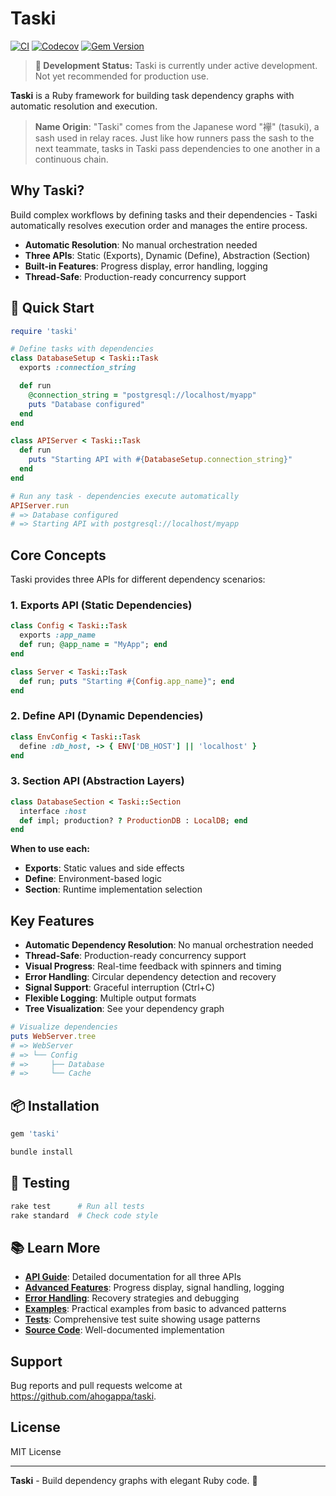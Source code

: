 # Taski

[![CI](https://github.com/ahogappa/taski/workflows/CI/badge.svg)](https://github.com/ahogappa/taski/actions/workflows/ci.yml)
[![Codecov](https://codecov.io/gh/ahogappa/taski/branch/master/graph/badge.svg)](https://codecov.io/gh/ahogappa/taski)
[![Gem Version](https://badge.fury.io/rb/taski.svg)](https://badge.fury.io/rb/taski)

> **🚧 Development Status:** Taski is currently under active development. Not yet recommended for production use.

**Taski** is a Ruby framework for building task dependency graphs with automatic resolution and execution.

> **Name Origin**: "Taski" comes from the Japanese word "襷" (tasuki), a sash used in relay races. Just like how runners pass the sash to the next teammate, tasks in Taski pass dependencies to one another in a continuous chain.

## Why Taski?

Build complex workflows by defining tasks and their dependencies - Taski automatically resolves execution order and manages the entire process.

- **Automatic Resolution**: No manual orchestration needed
- **Three APIs**: Static (Exports), Dynamic (Define), Abstraction (Section)
- **Built-in Features**: Progress display, error handling, logging
- **Thread-Safe**: Production-ready concurrency support

## 🚀 Quick Start

```ruby
require 'taski'

# Define tasks with dependencies
class DatabaseSetup < Taski::Task
  exports :connection_string

  def run
    @connection_string = "postgresql://localhost/myapp"
    puts "Database configured"
  end
end

class APIServer < Taski::Task
  def run
    puts "Starting API with #{DatabaseSetup.connection_string}"
  end
end

# Run any task - dependencies execute automatically
APIServer.run
# => Database configured
# => Starting API with postgresql://localhost/myapp
```

## Core Concepts

Taski provides three APIs for different dependency scenarios:

### 1. Exports API (Static Dependencies)
```ruby
class Config < Taski::Task
  exports :app_name
  def run; @app_name = "MyApp"; end
end

class Server < Taski::Task
  def run; puts "Starting #{Config.app_name}"; end
end
```

### 2. Define API (Dynamic Dependencies)
```ruby
class EnvConfig < Taski::Task
  define :db_host, -> { ENV['DB_HOST'] || 'localhost' }
end
```

### 3. Section API (Abstraction Layers)
```ruby
class DatabaseSection < Taski::Section
  interface :host
  def impl; production? ? ProductionDB : LocalDB; end
end
```

**When to use each:**
- **Exports**: Static values and side effects
- **Define**: Environment-based logic
- **Section**: Runtime implementation selection

## Key Features

- **Automatic Dependency Resolution**: No manual orchestration needed
- **Thread-Safe**: Production-ready concurrency support
- **Visual Progress**: Real-time feedback with spinners and timing
- **Error Handling**: Circular dependency detection and recovery
- **Signal Support**: Graceful interruption (Ctrl+C)
- **Flexible Logging**: Multiple output formats
- **Tree Visualization**: See your dependency graph

```ruby
# Visualize dependencies
puts WebServer.tree
# => WebServer
# => └── Config
# =>     ├── Database
# =>     └── Cache
```

## 📦 Installation

```ruby
gem 'taski'
```

```bash
bundle install
```

## 🧪 Testing

```bash
rake test      # Run all tests
rake standard  # Check code style
```

## 📚 Learn More

- **[API Guide](docs/api-guide.md)**: Detailed documentation for all three APIs
- **[Advanced Features](docs/advanced-features.md)**: Progress display, signal handling, logging
- **[Error Handling](docs/error-handling.md)**: Recovery strategies and debugging
- **[Examples](examples/)**: Practical examples from basic to advanced patterns
- **[Tests](test/)**: Comprehensive test suite showing usage patterns
- **[Source Code](lib/taski/)**: Well-documented implementation

## Support

Bug reports and pull requests welcome at https://github.com/ahogappa/taski.

## License

MIT License

---

**Taski** - Build dependency graphs with elegant Ruby code. 🚀

